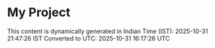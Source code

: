 # My Project

This content is dynamically generated in Indian Time (IST): 2025-10-31 21:47:26 IST
Converted to UTC: 2025-10-31 16:17:26 UTC
